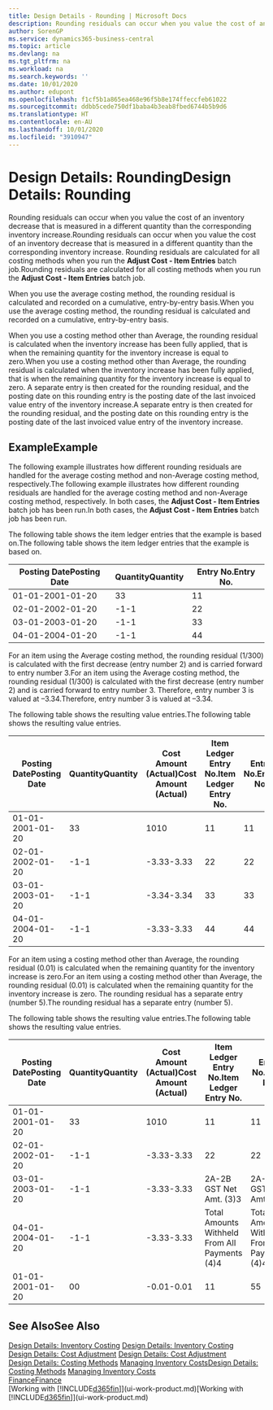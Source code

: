 ```yaml
---
title: Design Details - Rounding | Microsoft Docs
description: Rounding residuals can occur when you value the cost of an inventory decrease that is measured in a different quantity than the corresponding inventory increase. Rounding residuals are calculated for all costing methods when you run the **Adjust Cost - Item Entries** batch job.
author: SorenGP
ms.service: dynamics365-business-central
ms.topic: article
ms.devlang: na
ms.tgt_pltfrm: na
ms.workload: na
ms.search.keywords: ''
ms.date: 10/01/2020
ms.author: edupont
ms.openlocfilehash: f1cf5b1a865ea468e96f5b8e174ffeccfeb61022
ms.sourcegitcommit: ddbb5cede750df1baba4b3eab8fbed6744b5b9d6
ms.translationtype: HT
ms.contentlocale: en-AU
ms.lasthandoff: 10/01/2020
ms.locfileid: "3910947"
---
```

# <a name="design-details-rounding"></a><span data-ttu-id="6fd12-104">Design Details: Rounding</span><span class="sxs-lookup"><span data-stu-id="6fd12-104">Design Details: Rounding</span></span>
<span data-ttu-id="6fd12-105">Rounding residuals can occur when you value the cost of an inventory decrease that is measured in a different quantity than the corresponding inventory increase.</span><span class="sxs-lookup"><span data-stu-id="6fd12-105">Rounding residuals can occur when you value the cost of an inventory decrease that is measured in a different quantity than the corresponding inventory increase.</span></span> <span data-ttu-id="6fd12-106">Rounding residuals are calculated for all costing methods when you run the **Adjust Cost - Item Entries** batch job.</span><span class="sxs-lookup"><span data-stu-id="6fd12-106">Rounding residuals are calculated for all costing methods when you run the **Adjust Cost - Item Entries** batch job.</span></span>  

 <span data-ttu-id="6fd12-107">When you use the average costing method, the rounding residual is calculated and recorded on a cumulative, entry-by-entry basis.</span><span class="sxs-lookup"><span data-stu-id="6fd12-107">When you use the average costing method, the rounding residual is calculated and recorded on a cumulative, entry-by-entry basis.</span></span>  

 <span data-ttu-id="6fd12-108">When you use a costing method other than Average, the rounding residual is calculated when the inventory increase has been fully applied, that is when the remaining quantity for the inventory increase is equal to zero.</span><span class="sxs-lookup"><span data-stu-id="6fd12-108">When you use a costing method other than Average, the rounding residual is calculated when the inventory increase has been fully applied, that is when the remaining quantity for the inventory increase is equal to zero.</span></span> <span data-ttu-id="6fd12-109">A separate entry is then created for the rounding residual, and the posting date on this rounding entry is the posting date of the last invoiced value entry of the inventory increase.</span><span class="sxs-lookup"><span data-stu-id="6fd12-109">A separate entry is then created for the rounding residual, and the posting date on this rounding entry is the posting date of the last invoiced value entry of the inventory increase.</span></span>  

## <a name="example"></a><span data-ttu-id="6fd12-110">Example</span><span class="sxs-lookup"><span data-stu-id="6fd12-110">Example</span></span>  
 <span data-ttu-id="6fd12-111">The following example illustrates how different rounding residuals are handled for the average costing method and non-Average costing method, respectively.</span><span class="sxs-lookup"><span data-stu-id="6fd12-111">The following example illustrates how different rounding residuals are handled for the average costing method and non-Average costing method, respectively.</span></span> <span data-ttu-id="6fd12-112">In both cases, the **Adjust Cost - Item Entries** batch job has been run.</span><span class="sxs-lookup"><span data-stu-id="6fd12-112">In both cases, the **Adjust Cost - Item Entries** batch job has been run.</span></span>  

 <span data-ttu-id="6fd12-113">The following table shows the item ledger entries that the example is based on.</span><span class="sxs-lookup"><span data-stu-id="6fd12-113">The following table shows the item ledger entries that the example is based on.</span></span>  

|<span data-ttu-id="6fd12-114">Posting Date</span><span class="sxs-lookup"><span data-stu-id="6fd12-114">Posting Date</span></span>|<span data-ttu-id="6fd12-115">Quantity</span><span class="sxs-lookup"><span data-stu-id="6fd12-115">Quantity</span></span>|<span data-ttu-id="6fd12-116">Entry No.</span><span class="sxs-lookup"><span data-stu-id="6fd12-116">Entry No.</span></span>|  
|------------------|--------------|---------------|  
|<span data-ttu-id="6fd12-117">01-01-20</span><span class="sxs-lookup"><span data-stu-id="6fd12-117">01-01-20</span></span>|<span data-ttu-id="6fd12-118">3</span><span class="sxs-lookup"><span data-stu-id="6fd12-118">3</span></span>|<span data-ttu-id="6fd12-119">1</span><span class="sxs-lookup"><span data-stu-id="6fd12-119">1</span></span>|  
|<span data-ttu-id="6fd12-120">02-01-20</span><span class="sxs-lookup"><span data-stu-id="6fd12-120">02-01-20</span></span>|<span data-ttu-id="6fd12-121">-1</span><span class="sxs-lookup"><span data-stu-id="6fd12-121">-1</span></span>|<span data-ttu-id="6fd12-122">2</span><span class="sxs-lookup"><span data-stu-id="6fd12-122">2</span></span>|  
|<span data-ttu-id="6fd12-123">03-01-20</span><span class="sxs-lookup"><span data-stu-id="6fd12-123">03-01-20</span></span>|<span data-ttu-id="6fd12-124">-1</span><span class="sxs-lookup"><span data-stu-id="6fd12-124">-1</span></span>|<span data-ttu-id="6fd12-125">3</span><span class="sxs-lookup"><span data-stu-id="6fd12-125">3</span></span>|  
|<span data-ttu-id="6fd12-126">04-01-20</span><span class="sxs-lookup"><span data-stu-id="6fd12-126">04-01-20</span></span>|<span data-ttu-id="6fd12-127">-1</span><span class="sxs-lookup"><span data-stu-id="6fd12-127">-1</span></span>|<span data-ttu-id="6fd12-128">4</span><span class="sxs-lookup"><span data-stu-id="6fd12-128">4</span></span>|  

 <span data-ttu-id="6fd12-129">For an item using the Average costing method, the rounding residual (1/300) is calculated with the first decrease (entry number 2) and is carried forward to entry number 3.</span><span class="sxs-lookup"><span data-stu-id="6fd12-129">For an item using the Average costing method, the rounding residual (1/300) is calculated with the first decrease (entry number 2) and is carried forward to entry number 3.</span></span> <span data-ttu-id="6fd12-130">Therefore, entry number 3 is valued at –3.34.</span><span class="sxs-lookup"><span data-stu-id="6fd12-130">Therefore, entry number 3 is valued at –3.34.</span></span>  

 <span data-ttu-id="6fd12-131">The following table shows the resulting value entries.</span><span class="sxs-lookup"><span data-stu-id="6fd12-131">The following table shows the resulting value entries.</span></span>  

|<span data-ttu-id="6fd12-132">Posting Date</span><span class="sxs-lookup"><span data-stu-id="6fd12-132">Posting Date</span></span>|<span data-ttu-id="6fd12-133">Quantity</span><span class="sxs-lookup"><span data-stu-id="6fd12-133">Quantity</span></span>|<span data-ttu-id="6fd12-134">Cost Amount (Actual)</span><span class="sxs-lookup"><span data-stu-id="6fd12-134">Cost Amount (Actual)</span></span>|<span data-ttu-id="6fd12-135">Item Ledger Entry No.</span><span class="sxs-lookup"><span data-stu-id="6fd12-135">Item Ledger Entry No.</span></span>|<span data-ttu-id="6fd12-136">Entry No.</span><span class="sxs-lookup"><span data-stu-id="6fd12-136">Entry No.</span></span>|  
|------------------|--------------|----------------------------|---------------------------|---------------|  
|<span data-ttu-id="6fd12-137">01-01-20</span><span class="sxs-lookup"><span data-stu-id="6fd12-137">01-01-20</span></span>|<span data-ttu-id="6fd12-138">3</span><span class="sxs-lookup"><span data-stu-id="6fd12-138">3</span></span>|<span data-ttu-id="6fd12-139">10</span><span class="sxs-lookup"><span data-stu-id="6fd12-139">10</span></span>|<span data-ttu-id="6fd12-140">1</span><span class="sxs-lookup"><span data-stu-id="6fd12-140">1</span></span>|<span data-ttu-id="6fd12-141">1</span><span class="sxs-lookup"><span data-stu-id="6fd12-141">1</span></span>|  
|<span data-ttu-id="6fd12-142">02-01-20</span><span class="sxs-lookup"><span data-stu-id="6fd12-142">02-01-20</span></span>|<span data-ttu-id="6fd12-143">-1</span><span class="sxs-lookup"><span data-stu-id="6fd12-143">-1</span></span>|<span data-ttu-id="6fd12-144">-3.33</span><span class="sxs-lookup"><span data-stu-id="6fd12-144">-3.33</span></span>|<span data-ttu-id="6fd12-145">2</span><span class="sxs-lookup"><span data-stu-id="6fd12-145">2</span></span>|<span data-ttu-id="6fd12-146">2</span><span class="sxs-lookup"><span data-stu-id="6fd12-146">2</span></span>|  
|<span data-ttu-id="6fd12-147">03-01-20</span><span class="sxs-lookup"><span data-stu-id="6fd12-147">03-01-20</span></span>|<span data-ttu-id="6fd12-148">-1</span><span class="sxs-lookup"><span data-stu-id="6fd12-148">-1</span></span>|<span data-ttu-id="6fd12-149">-3.34</span><span class="sxs-lookup"><span data-stu-id="6fd12-149">-3.34</span></span>|<span data-ttu-id="6fd12-150">3</span><span class="sxs-lookup"><span data-stu-id="6fd12-150">3</span></span>|<span data-ttu-id="6fd12-151">3</span><span class="sxs-lookup"><span data-stu-id="6fd12-151">3</span></span>|  
|<span data-ttu-id="6fd12-152">04-01-20</span><span class="sxs-lookup"><span data-stu-id="6fd12-152">04-01-20</span></span>|<span data-ttu-id="6fd12-153">-1</span><span class="sxs-lookup"><span data-stu-id="6fd12-153">-1</span></span>|<span data-ttu-id="6fd12-154">-3.33</span><span class="sxs-lookup"><span data-stu-id="6fd12-154">-3.33</span></span>|<span data-ttu-id="6fd12-155">4</span><span class="sxs-lookup"><span data-stu-id="6fd12-155">4</span></span>|<span data-ttu-id="6fd12-156">4</span><span class="sxs-lookup"><span data-stu-id="6fd12-156">4</span></span>|  

 <span data-ttu-id="6fd12-157">For an item using a costing method other than Average, the rounding residual (0.01) is calculated when the remaining quantity for the inventory increase is zero.</span><span class="sxs-lookup"><span data-stu-id="6fd12-157">For an item using a costing method other than Average, the rounding residual (0.01) is calculated when the remaining quantity for the inventory increase is zero.</span></span> <span data-ttu-id="6fd12-158">The rounding residual has a separate entry (number 5).</span><span class="sxs-lookup"><span data-stu-id="6fd12-158">The rounding residual has a separate entry (number 5).</span></span>  

 <span data-ttu-id="6fd12-159">The following table shows the resulting value entries.</span><span class="sxs-lookup"><span data-stu-id="6fd12-159">The following table shows the resulting value entries.</span></span>  

|<span data-ttu-id="6fd12-160">Posting Date</span><span class="sxs-lookup"><span data-stu-id="6fd12-160">Posting Date</span></span>|<span data-ttu-id="6fd12-161">Quantity</span><span class="sxs-lookup"><span data-stu-id="6fd12-161">Quantity</span></span>|<span data-ttu-id="6fd12-162">Cost Amount (Actual)</span><span class="sxs-lookup"><span data-stu-id="6fd12-162">Cost Amount (Actual)</span></span>|<span data-ttu-id="6fd12-163">Item Ledger Entry No.</span><span class="sxs-lookup"><span data-stu-id="6fd12-163">Item Ledger Entry No.</span></span>|<span data-ttu-id="6fd12-164">Entry No.</span><span class="sxs-lookup"><span data-stu-id="6fd12-164">Entry No.</span></span>|  
|------------------|--------------|----------------------------|---------------------------|---------------|  
|<span data-ttu-id="6fd12-165">01-01-20</span><span class="sxs-lookup"><span data-stu-id="6fd12-165">01-01-20</span></span>|<span data-ttu-id="6fd12-166">3</span><span class="sxs-lookup"><span data-stu-id="6fd12-166">3</span></span>|<span data-ttu-id="6fd12-167">10</span><span class="sxs-lookup"><span data-stu-id="6fd12-167">10</span></span>|<span data-ttu-id="6fd12-168">1</span><span class="sxs-lookup"><span data-stu-id="6fd12-168">1</span></span>|<span data-ttu-id="6fd12-169">1</span><span class="sxs-lookup"><span data-stu-id="6fd12-169">1</span></span>|  
|<span data-ttu-id="6fd12-170">02-01-20</span><span class="sxs-lookup"><span data-stu-id="6fd12-170">02-01-20</span></span>|<span data-ttu-id="6fd12-171">-1</span><span class="sxs-lookup"><span data-stu-id="6fd12-171">-1</span></span>|<span data-ttu-id="6fd12-172">-3.33</span><span class="sxs-lookup"><span data-stu-id="6fd12-172">-3.33</span></span>|<span data-ttu-id="6fd12-173">2</span><span class="sxs-lookup"><span data-stu-id="6fd12-173">2</span></span>|<span data-ttu-id="6fd12-174">2</span><span class="sxs-lookup"><span data-stu-id="6fd12-174">2</span></span>|  
|<span data-ttu-id="6fd12-175">03-01-20</span><span class="sxs-lookup"><span data-stu-id="6fd12-175">03-01-20</span></span>|<span data-ttu-id="6fd12-176">-1</span><span class="sxs-lookup"><span data-stu-id="6fd12-176">-1</span></span>|<span data-ttu-id="6fd12-177">-3.33</span><span class="sxs-lookup"><span data-stu-id="6fd12-177">-3.33</span></span>|<span data-ttu-id="6fd12-178">2A-2B GST Net Amt. (3)</span><span class="sxs-lookup"><span data-stu-id="6fd12-178">3</span></span>|<span data-ttu-id="6fd12-179">2A-2B GST Net Amt. (3)</span><span class="sxs-lookup"><span data-stu-id="6fd12-179">3</span></span>|  
|<span data-ttu-id="6fd12-180">04-01-20</span><span class="sxs-lookup"><span data-stu-id="6fd12-180">04-01-20</span></span>|<span data-ttu-id="6fd12-181">-1</span><span class="sxs-lookup"><span data-stu-id="6fd12-181">-1</span></span>|<span data-ttu-id="6fd12-182">-3.33</span><span class="sxs-lookup"><span data-stu-id="6fd12-182">-3.33</span></span>|<span data-ttu-id="6fd12-183">Total Amounts Withheld From All Payments (4)</span><span class="sxs-lookup"><span data-stu-id="6fd12-183">4</span></span>|<span data-ttu-id="6fd12-184">Total Amounts Withheld From All Payments (4)</span><span class="sxs-lookup"><span data-stu-id="6fd12-184">4</span></span>|  
|<span data-ttu-id="6fd12-185">01-01-20</span><span class="sxs-lookup"><span data-stu-id="6fd12-185">01-01-20</span></span>|<span data-ttu-id="6fd12-186">0</span><span class="sxs-lookup"><span data-stu-id="6fd12-186">0</span></span>|<span data-ttu-id="6fd12-187">-0.01</span><span class="sxs-lookup"><span data-stu-id="6fd12-187">-0.01</span></span>|<span data-ttu-id="6fd12-188">1</span><span class="sxs-lookup"><span data-stu-id="6fd12-188">1</span></span>|<span data-ttu-id="6fd12-189">5</span><span class="sxs-lookup"><span data-stu-id="6fd12-189">5</span></span>|  

## <a name="see-also"></a><span data-ttu-id="6fd12-190">See Also</span><span class="sxs-lookup"><span data-stu-id="6fd12-190">See Also</span></span>  
 <span data-ttu-id="6fd12-191">[Design Details: Inventory Costing](design-details-inventory-costing.md) </span><span class="sxs-lookup"><span data-stu-id="6fd12-191">[Design Details: Inventory Costing](design-details-inventory-costing.md) </span></span>  
 <span data-ttu-id="6fd12-192">[Design Details: Cost Adjustment](design-details-cost-adjustment.md) </span><span class="sxs-lookup"><span data-stu-id="6fd12-192">[Design Details: Cost Adjustment](design-details-cost-adjustment.md) </span></span>  
 <span data-ttu-id="6fd12-193">[Design Details: Costing Methods](design-details-costing-methods.md) [Managing Inventory Costs](finance-manage-inventory-costs.md)</span><span class="sxs-lookup"><span data-stu-id="6fd12-193">[Design Details: Costing Methods](design-details-costing-methods.md) [Managing Inventory Costs](finance-manage-inventory-costs.md)</span></span>  
 [<span data-ttu-id="6fd12-194">Finance</span><span class="sxs-lookup"><span data-stu-id="6fd12-194">Finance</span></span>](finance.md)  
 <span data-ttu-id="6fd12-195">[Working with [!INCLUDE[d365fin](includes/d365fin_md.md)]](ui-work-product.md)</span><span class="sxs-lookup"><span data-stu-id="6fd12-195">[Working with [!INCLUDE[d365fin](includes/d365fin_md.md)]](ui-work-product.md)</span></span>
